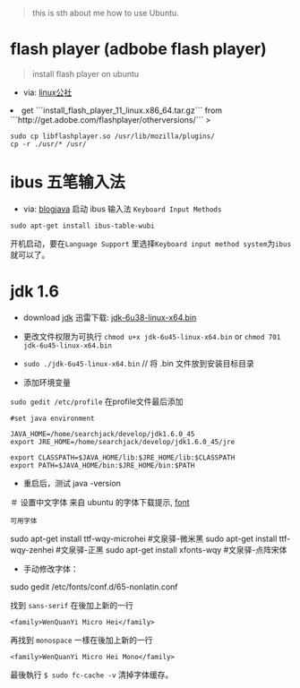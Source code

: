 > this is sth about me how to use Ubuntu.

# flash player (adbobe flash player)

> install flash player on ubuntu

- via:  [linux公社](http://www.linuxidc.com/Linux/2012-11/73629p2.htm)

<li> get ```install_flash_player_11_linux.x86_64.tar.gz```
  from ```http://get.adobe.com/flashplayer/otherversions/```
>
	
	sudo cp libflashplayer.so /usr/lib/mozilla/plugins/
	cp -r ./usr/* /usr/



# ibus 五笔输入法
- via: [blogjava](http://www.blogjava.net/leisure/archive/2011/11/06/358567.html)
启动 ibus 输入法 ```Keyboard Input Methods```

```sudo apt-get install ibus-table-wubi```

>
开机启动，要在```Language Support```
里选择```Keyboard input method system```为```ibus```就可以了。




# jdk 1.6
- download [jdk](http://www.oracle.com/technetwork/java/javase/archive-139210.html)
迅雷下载: [jdk-6u38-linux-x64.bin](http://download.oracle.com/otn-pub/java/jdk/6u38-b05/jdk-6u38-linux-x64.bin)

- 更改文件权限为可执行 ```chmod u+x jdk-6u45-linux-x64.bin``` or
```chmod 701 jdk-6u45-linux-x64.bin```


- ```sudo ./jdk-6u45-linux-x64.bin```  // 将 .bin 文件放到安装目标目录


- 添加环境变量

```sudo gedit /etc/profile```  在profile文件最后添加

	#set java environment
	
	JAVA_HOME=/home/searchjack/develop/jdk1.6.0_45
	export JRE_HOME=/home/searchjack/develop/jdk1.6.0_45/jre
	
	export CLASSPATH=$JAVA_HOME/lib:$JRE_HOME/lib:$CLASSPATH
	export PATH=$JAVA_HOME/bin:$JRE_HOME/bin:$PATH


- 重启后，测试  java -version



＃ 设置中文字体
来自 ubuntu 的字体下载提示, [font](http://wiki.ubuntu.org.cn/%E5%AD%97%E4%BD%93)

```可用字体```

sudo apt-get install ttf-wqy-microhei  #文泉驿-微米黑
sudo apt-get install ttf-wqy-zenhei  #文泉驿-正黑
sudo apt-get install xfonts-wqy #文泉驿-点阵宋体


- 手动修改字体：


sudo gedit /etc/fonts/conf.d/65-nonlatin.conf
	
找到 ```sans-serif``` 在<prefer>後加上新的一行

```<family>WenQuanYi Micro Hei</family>```

再找到 ```monospace``` 一樣在<prefer>後加上新的一行

```<family>WenQuanYi Micro Hei Mono</family>```

最後執行 ```$ sudo fc-cache -v``` 清掉字体缓存。





